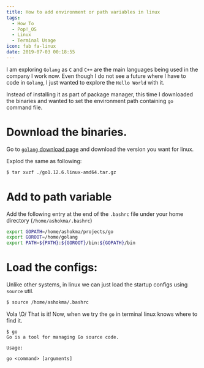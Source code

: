 ```yaml
---
title: How to add environment or path variables in linux
tags:
  - How To
  - Pop!_OS
  - Linux
  - Terminal Usage
icon: fab fa-linux
date: 2019-07-03 00:18:55
---
```



I am exploring `Golang` as `C` and `C++` are the main languages being used in the company I work now. Even though I do not see a future where I have to code in `Golang`, I just wanted to explore the `Hello World` with it.

Instead of installing it as part of package manager, this time I downloaded the binaries and wanted to set the environment path containing `go` command file.

# Download the binaries.

Go to [`golang` download page](//golang.org/dl/) and download the version you want for linux.

Explod the same as following:

```bash
$ tar xvzf ./go1.12.6.linux-amd64.tar.gz
```

# Add to path variable

Add the following entry at the end of the `.bashrc` file under your home directory (`/home/ashokma/.bashrc`)

```bash
export GOPATH=/home/ashokma/projects/go
export GOROOT=/home/golang
export PATH=${PATH}:${GOROOT}/bin:${GOPATH}/bin
```

# Load the configs:

Unlike other systems, in linux we can just load the startup configs using `source` util.

```bash
$ source /home/ashokma/.bashrc
```

Vola \O/ That is it! Now, when we try the `go` in terminal linux knows where to find it.

```shell
$ go
Go is a tool for managing Go source code.

Usage:

go <command> [arguments]
```
